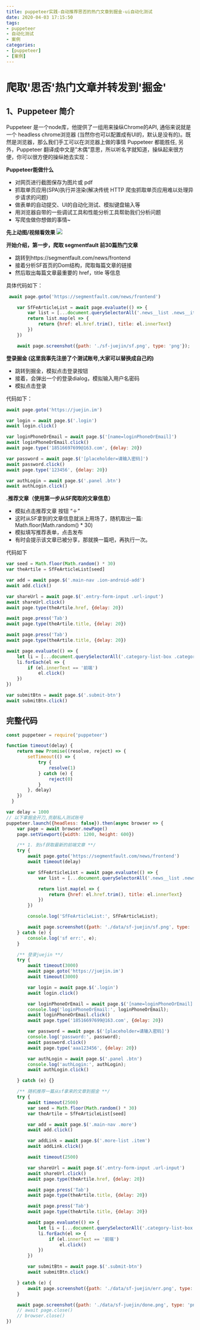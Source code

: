 ```yaml
---
title: puppeteer实践-自动推荐思否的热门文章到掘金-ui自动化测试
date: 2020-04-03 17:15:50
tags:
- puppeteer
- 自动化测试
- 案例
categories:
- [puppeteer]
- [案例]
---
```

# 爬取'思否'热门文章并转发到'掘金'

## 1、Puppeteer 简介

Puppeteer 是一个node库，他提供了一组用来操纵Chrome的API, 通俗来说就是一个 headless chrome浏览器 (当然你也可以配置成有UI的，默认是没有的)。既然是浏览器，那么我们手工可以在浏览器上做的事情 Puppeteer 都能胜任, 另外，Puppeteer 翻译成中文是”木偶”意思，所以听名字就知道，操纵起来很方便，你可以很方便的操纵她去实现：

**Puppeteer能做什么**
- 对网页进行截图保存为图片或 pdf
- 抓取单页应用(SPA)执行并渲染(解决传统 HTTP 爬虫抓取单页应用难以处理异步请求的问题)
- 做表单的自动提交、UI的自动化测试、模拟键盘输入等
- 用浏览器自带的一些调试工具和性能分析工具帮助我们分析问题
- 写爬虫做你想做的事情~
<!-- more -->

**先上动图/视频看效果**
![](https://raw.githubusercontent.com/RocWangPeng/king-static/master/sf-jj%20(1).gif)

**开始介绍，第一步，爬取 segmentfault 前30篇热门文章**
- 跳转到https://segmentfault.com/news/frontend
- 接着分析SF首页的Dom结构，爬取每篇文章的链接
- 然后取出每篇文章最重要的 href，title 等信息

具体代码如下：

``` js
 await page.goto('https://segmentfault.com/news/frontend')

    var SfFeArticleList = await page.evaluate(() => {
        var list = [...document.querySelectorAll('.news__list .news__item-title a')]
        return list.map(el => {
            return {href: el.href.trim(), title: el.innerText}
        })
    })

    await page.screenshot({path: './sf-juejin/sf.png', type: 'png'});
```
**登录掘金 (这里我事先注册了个测试账号,大家可以替换成自己的)**
- 跳转到掘金，模拟点击登录按钮
- 接着，会弹出一个的登录dialog，模拟输入用户名密码
- 模拟点击登录

代码如下：
``` js
await page.goto('https://juejin.im')

var login = await page.$('.login')
await login.click()

var loginPhoneOrEmail = await page.$('[name=loginPhoneOrEmail]')
await loginPhoneOrEmail.click()
await page.type('18516697699@163.com', {delay: 20})

var password = await page.$('[placeholder=请输入密码]')
await password.click()
await page.type('123456', {delay: 20})

var authLogin = await page.$('.panel .btn')
await authLogin.click()
```
**.推荐文章（使用第一步从SF爬取的文章信息）**

- 模拟点击推荐文章 按钮 “＋”
- 这时从SF拿到的文章信息就派上用场了，随机取出一篇: Math.floor(Math.random() * 30)
- 模拟填写推荐表单，点击发布
- 有时会提示该文章已被分享，那就换一篇吧，再执行一次。

代码如下
``` js
var seed = Math.floor(Math.random() * 30)
var theArtile = SfFeArticleList[seed]

var add = await page.$('.main-nav .ion-android-add')
await add.click()

var shareUrl = await page.$('.entry-form-input .url-input')
await shareUrl.click()
await page.type(theArtile.href, {delay: 20})

await page.press('Tab')
await page.type(theArtile.title, {delay: 20})

await page.press('Tab')
await page.type(theArtile.title, {delay: 20})

await page.evaluate(() => {
    let li = [...document.querySelectorAll('.category-list-box .category-list .item')]
    li.forEach(el => {
        if (el.innerText == '前端')
            el.click()
    })
})

var submitBtn = await page.$('.submit-btn')
await submitBtn.click()
```

## 完整代码

``` js
const puppeteer = require('puppeteer')

function timeout(delay) {
    return new Promise((resolve, reject) => {
        setTimeout(() => {
            try {
                resolve(1)
            } catch (e) {
                reject(0)
            }
        }, delay)
    })
  }

var delay = 1000
// 以下拿掘金开刀,贡献私人测试账号
puppeteer.launch({headless: false}).then(async browser => {
    var page = await browser.newPage()
    page.setViewport({width: 1200, height: 600})

    /** 1. 到sf获取最新的前端文章 **/
    try {
        await page.goto('https://segmentfault.com/news/frontend')
        await timeout(delay)

        var SfFeArticleList = await page.evaluate(() => {
            var list = [...document.querySelectorAll('.news__list .news__item-title a')]

            return list.map(el => {
                return {href: el.href.trim(), title: el.innerText}
            })
        })

        console.log('SfFeArticleList:', SfFeArticleList);

        await page.screenshot({path: './data/sf-juejin/sf.png', type: 'png'});
    } catch (e) {
        console.log('sf err:', e);
    }

    /** 登录juejin **/
    try {
        await timeout(3000)
        await page.goto('https://juejin.im')
        await timeout(3000)

        var login = await page.$('.login')
        await login.click()

        var loginPhoneOrEmail = await page.$('[name=loginPhoneOrEmail]')
        console.log('loginPhoneOrEmail:', loginPhoneOrEmail);
        await loginPhoneOrEmail.click()
        await page.type('18516697699@163.com', {delay: 20})

        var password = await page.$('[placeholder=请输入密码]')
        console.log('password:', password);
        await password.click()
        await page.type('aaa123456', {delay: 20})

        var authLogin = await page.$('.panel .btn')
        console.log('authLogin:', authLogin);
        await authLogin.click()

    } catch (e) {}

    /** 随机推荐一篇从sf拿来的文章到掘金 **/
    try {
        await timeout(2500)
        var seed = Math.floor(Math.random() * 30)
        var theArtile = SfFeArticleList[seed]

        var add = await page.$('.main-nav .more')
        await add.click()

        var addLink = await page.$('.more-list .item')
        await addLink.click()

        await timeout(2500)

        var shareUrl = await page.$('.entry-form-input .url-input')
        await shareUrl.click()
        await page.type(theArtile.href, {delay: 20})

        await page.press('Tab')
        await page.type(theArtile.title, {delay: 20})

        await page.press('Tab')
        await page.type(theArtile.title, {delay: 20})

        await page.evaluate(() => {
            let li = [...document.querySelectorAll('.category-list-box .category-list .item')]
            li.forEach(el => {
                if (el.innerText == '前端')
                    el.click()
            })
        })

        var submitBtn = await page.$('.submit-btn')
        await submitBtn.click()

    } catch (e) {
        await page.screenshot({path: './data/sf-juejin/err.png', type: 'png'});
    }

    await page.screenshot({path: './data/sf-juejin/done.png', type: 'png'});
    // await page.close()
    // browser.close()
})
```